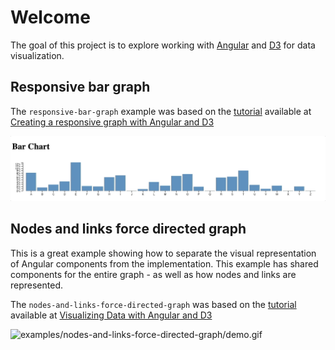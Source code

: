 # Welcome

The goal of this project is to explore working with [Angular](https://angular.io) and [D3](https://d3js.org) for data visualization.

## Responsive bar graph

The `responsive-bar-graph` example was based on the [tutorial](https://medium.com/@jeanphilippelemieux/creating-a-responsive-graph-with-angular-and-d3-b45bb8065588) available at [Creating a responsive graph with Angular and D3](https://medium.com/@jeanphilippelemieux/creating-a-responsive-graph-with-angular-and-d3-b45bb8065588)

![examples/responsive-bar-graph/demo.gif](examples/responsive-bar-graph/demo.gif)

## Nodes and links force directed graph

This is a great example showing how to separate the visual representation of Angular components from the implementation. This example has shared components for the entire graph - as well as how nodes and links are represented.

The `nodes-and-links-force-directed-graph` was based on the [tutorial](https://medium.com/netscape/visualizing-data-with-angular-and-d3-209dde784aeb) available at [Visualizing Data with Angular and D3](https://medium.com/netscape/visualizing-data-with-angular-and-d3-209dde784aeb)

![examples/nodes-and-links-force-directed-graph/demo.gif](examples/nodes-and-links-force-directed-graph/demo.gif)
